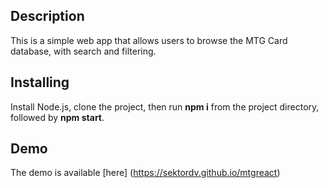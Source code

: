 ## Description

This is a simple web app that allows users to browse the MTG Card database, with search and filtering.

## Installing

Install Node.js, clone the project, then run **npm i** from the project directory, followed by **npm start**.

## Demo

The demo is available [here] (https://sektordv.github.io/mtgreact)